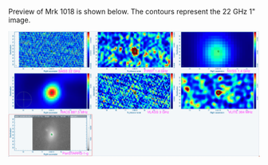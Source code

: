 Preview of Mrk 1018 is shown below. The contours represent the 22 GHz 1" image. 

![Mrk1018.png](Mrk1018.png "Mrk1018")


